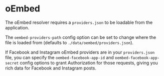 # oEmbed

The oEmbed resolver requires a `providers.json` to be loadable from the application.

The `oembed-providers-path` config option can be set to change where the file is loaded from (defaults to `./data/oembed/providers.json`).

If Facebook and Instagram oEmbed providers are in your `providers.json` file, you can specify the `oembed-facebook-app-id` and `oembed-facebook-app-secret` config options to grant Authorization for those requests, giving you rich data for Facebook and Instagram posts.
